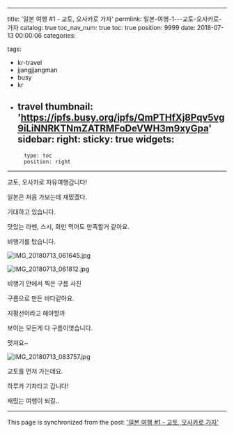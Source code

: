 
---
title: '일본 여행 #1 - 교토, 오사카로 가자'
permlink: 일본-여행-1---교토-오사카로-가자
catalog: true
toc_nav_num: true
toc: true
position: 9999
date: 2018-07-13 00:00:06
categories:

tags:
- kr-travel
- jjangjjangman
- busy
- kr
- travel
thumbnail: 'https://ipfs.busy.org/ipfs/QmPTHfXj8Pqv5vg9iLiNNRKTNmZATRMFoDeVWH3m9xyGpa'
sidebar:
    right:
        sticky: true
widgets:
    -
        type: toc
        position: right
---


교토, 오사카로 자유여행갑니다!

일본은 처음 가보는데 재밌겠다. 

기대하고 있습니다.

맛있는 라멘, 스시, 회만 먹어도 만족할거 같아요.

비행기를 탔습니다.

![IMG_20180713_061645.jpg](https://ipfs.busy.org/ipfs/QmPTHfXj8Pqv5vg9iLiNNRKTNmZATRMFoDeVWH3m9xyGpa)

![IMG_20180713_061812.jpg](https://ipfs.busy.org/ipfs/QmQHVNBp8fHJZwNSGuugeqRhSAEtJu2Cxzn7QQY9zRi3rv)

비행기 안에서 찍은 구름 사진

구름으로 만든 바다같아요.

지평선이라고 해야할까

보이는 모든게 다 구름이엿습니다.

멋져요~

![IMG_20180713_083757.jpg](https://ipfs.busy.org/ipfs/QmS3ubZpczJy1eCLqdfKqPU4Wn1MN5dJs1cZmrUUKrrXXN)

교토를 먼저 가는데요.

하루카 기차타고 갑니다!

재밌는 여행이 되길..

- - -

This page is synchronized from the post: ['일본 여행 #1 - 교토, 오사카로 가자'](https://steempeak.com/@jacobyu/3-4)
